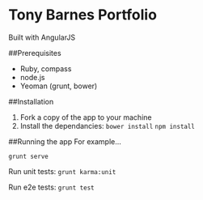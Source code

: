 # Tony Barnes Portfolio
Built with AngularJS

##Prerequisites
- Ruby, compass
- node.js
- Yeoman (grunt, bower)

##Installation
1) Fork a copy of the app to your machine
2) Install the dependancies:
`bower install`
`npm install`

##Running the app
For example...

`grunt serve`

Run unit tests:
`grunt karma:unit`

Run e2e tests:
`grunt test`